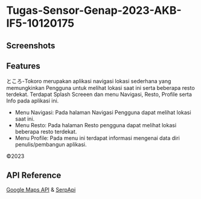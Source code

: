 
# Tugas-Sensor-Genap-2023-AKB-IF5-10120175




## Screenshots




## Features

ところ-Tokoro merupakan aplikasi navigasi lokasi sederhana yang memungkinkan Pengguna untuk melihat lokasi saat ini serta beberapa resto terdekat. Terdapat Splash Screeen dan menu Navigasi, Resto, Profile serta Info pada aplikasi ini.

- Menu Navigasi: Pada halaman Navigasi Pengguna dapat melihat lokasi saat ini.
- Menu Resto: Pada halaman Resto pengguna dapat melihat lokasi beberapa resto terdekat.
- Menu Profile: Pada menu ini terdapat informasi mengenai data diri penulis/pembangun aplikasi.

©2023


## API Reference

[Google Maps API](https://developers.google.com/maps)
&
[SerpApi](https://serpapi.com/)